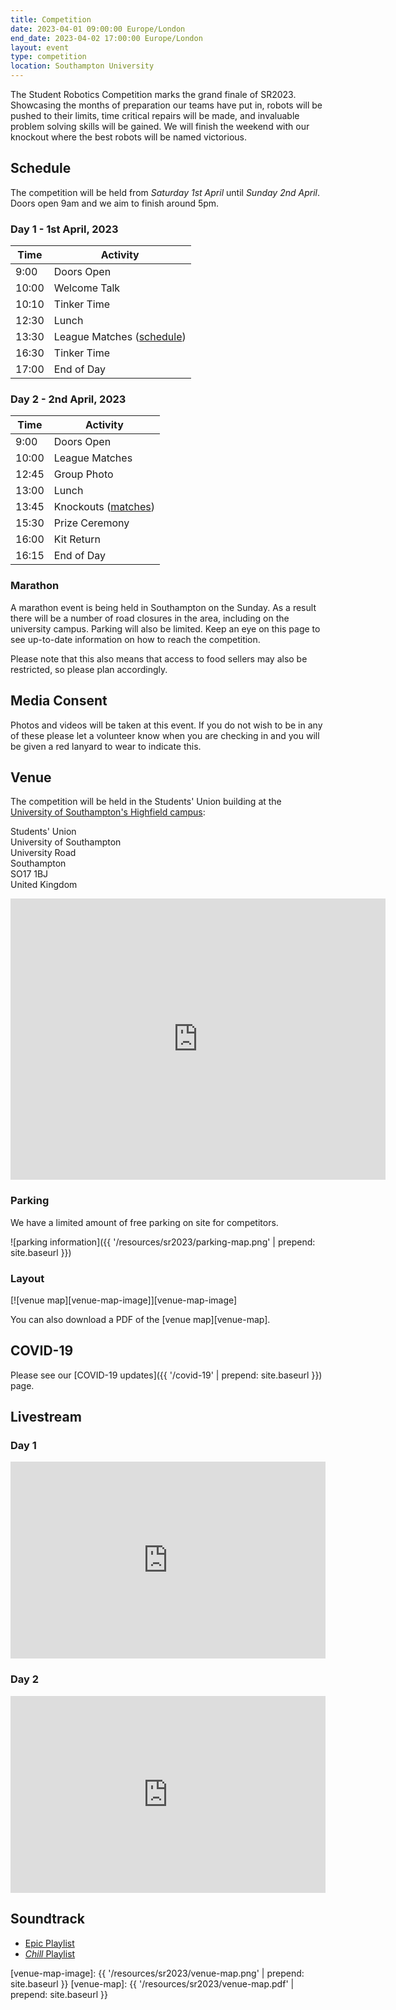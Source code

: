 ```yaml
---
title: Competition
date: 2023-04-01 09:00:00 Europe/London
end_date: 2023-04-02 17:00:00 Europe/London
layout: event
type: competition
location: Southampton University
---
```


The Student Robotics Competition marks the grand finale of SR2023. Showcasing the months of preparation our teams have put in, robots will be pushed to their limits, time critical repairs will be made, and invaluable problem solving skills will be gained. We will finish the weekend with our knockout where the best robots will be named victorious.

## Schedule

The competition will be held from *Saturday 1st April* until *Sunday 2nd April*. Doors open 9am and we aim to finish around 5pm.

### Day 1 - 1st April, 2023

Time | Activity
--- | ---
9:00 | Doors Open
10:00 | Welcome Talk
10:10 | Tinker Time
12:30 | Lunch
13:30 | League Matches ([schedule][league-schedule])
16:30 | Tinker Time
17:00 | End of Day

### Day 2 - 2nd April, 2023

Time | Activity
--- | ---
9:00 | Doors Open
10:00 | League Matches
12:45 | Group Photo
13:00 | Lunch
13:45 | Knockouts ([matches][knockouts-schedule])
15:30 | Prize Ceremony
16:00 | Kit Return
16:15 | End of Day

### Marathon

A marathon event is being held in Southampton on the Sunday. As a result there will be a number of road closures in the area, including on the university campus. Parking will also be limited. Keep an eye on this page to see up-to-date information on how to reach the competition.

Please note that this also means that access to food sellers may also be restricted, so please plan accordingly.

## Media Consent

Photos and videos will be taken at this event. If you do not wish to be in any of these please let a volunteer know when you are checking in and you will be given a red lanyard to wear to indicate this.

## Venue

The competition will be held in the Students' Union building at the [University of Southampton's Highfield campus][soton-campus-directions]:

Students' Union<br>
University of Southampton<br>
University Road<br>
Southampton<br>
SO17 1BJ<br>
United Kingdom<br>

<iframe title="Map highlighting the location of the venue" src="https://www.google.com/maps/embed?pb=!1m18!1m12!1m3!1d2514.4224296392836!2d-1.399433684090786!3d50.934400360256014!2m3!1f0!2f0!3f0!3m2!1i1024!2i768!4f13.1!3m3!1m2!1s0x487473f7089148ab%3A0xaeeea75e9ec72c88!2sUniversity+of+Southampton+Students&#39;+Union+(SUSU)!5e0!3m2!1sen!2suk!4v1551272133022" width="600" height="450" frameborder="0" style="border:0" allowfullscreen></iframe>

### Parking

We have a limited amount of free parking on site for competitors.

![parking information]({{ '/resources/sr2023/parking-map.png' | prepend: site.baseurl }})

### Layout

[![venue map][venue-map-image]][venue-map-image]

You can also download a PDF of the [venue map][venue-map].

## COVID-19

Please see our [COVID-19 updates]({{ '/covid-19' | prepend: site.baseurl }}) page.

## Livestream

### Day 1

<iframe
  title="SR2023 Competition Day 1"
  width="100%"
  height="315"
  src="https://www.youtube.com/embed/TxbfE9es-EY"
  frameborder="0"
  allow="accelerometer; autoplay; encrypted-media; gyroscope; picture-in-picture"
  allowfullscreen
></iframe>

### Day 2

<iframe
  title="SR2023 Competition Day 2"
  width="100%"
  height="315"
  src="https://www.youtube.com/embed/Z3Y-bUSGw34"
  frameborder="0"
  allow="accelerometer; autoplay; encrypted-media; gyroscope; picture-in-picture"
  allowfullscreen
></iframe>

## Soundtrack

- [Epic Playlist](https://open.spotify.com/playlist/20TmOTIMcfmDpSQvtAEPWH)
- [_Chill_ Playlist](https://open.spotify.com/playlist/3QzI2TvCZuDjY7FiE3B0o9)


[league-schedule]: https://studentrobotics.org/comp/schedule
[knockouts-schedule]: https://studentrobotics.org/comp/knockout
[soton-campus-directions]: https://www.southampton.ac.uk/student-life/campuses/highfield
[venue-map-image]: {{ '/resources/sr2023/venue-map.png' | prepend: site.baseurl }}
[venue-map]: {{ '/resources/sr2023/venue-map.pdf' | prepend: site.baseurl }}
